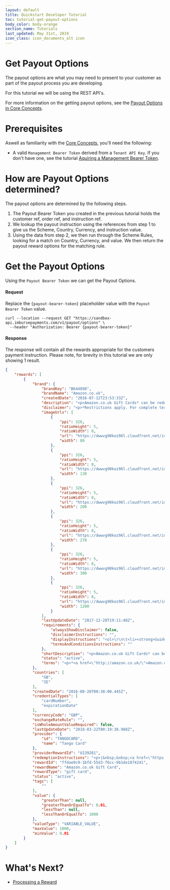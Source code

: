 ```yaml
---
layout: default
title: Quickstart Developer Tutorial
toc: tutorial-get-payout-options
body_color: body-orange
section_name: Tutorials
last_updated: May 31st, 2019
icon_class: icon_documents_alt icon
---
```

# Get Payout Options
The payout options are what you may need to present to your customer as part of the payout process you are developing.

For this tutorial we will be using the REST API's.

For more information on the getting payout options, see the [Payout Options in Core Concepts](/pages/guides/core-concepts/#payout-options).

# Prerequisites
Aswell as familiarity with the [Core Concepts](/pages/guides/core-concepts), you'll need the following:

- A valid `Management Bearer Token` derived from a `Tenant API Key`. If you don't have one, see the tutorial [Aquiring a Management Bearer Token](#aquire-management-bearer-token).

# How are Payout Options determined?
The payout options are determined by the following steps.
1. The Payout Bearer Token you created in the previous tutorial holds the customer ref, order ref, and instruction ref.
2. We lookup the payout instruction using the references from step 1 to give us the Scheme, Country, Currency, and instruction value.
3. Using the data from step 2, we then run through the Scheme Rules, looking for a match on Country, Currency, and value. We then return the payout reward options for the matching rule.

# Get the Payout Options
Using the `Payout Bearer Token` we can get the Payout Options.

#### Request
Replace the `{payout-bearer-token}` placeholder value with the `Payout Bearer Token` value.

```curl
curl --location --request GET "https://sandbox-api.imbursepayments.com/v1/payout/options" \
  --header "Authorization: Bearer {payout-bearer-token}"
```

#### Response
The response will contain all the rewards appropriate for the customers payment instruction. Please note, for brevity in this tutorial we are only showing 1 result.

```json
{
    "rewards": [
        {
            "brand": {
                "brandKey": "B644898",
                "brandName": "Amazon.co.uk",
                "createdDate": "2016-07-12T23:53:33Z",
                "description": "<p>Amazon.co.uk Gift Cards* can be redeemed towards millions of items at www.amazon.co.uk. Amazon.co.uk&#39;s huge selection includes products in Books, Electronics, Music, MP3 Downloads, Film &amp; TV, Clothing, Video Games, Software, Sports &amp; Outdoors, Toys, Baby, Computers &amp; Office, Home &amp; Garden, Jewellery, Beauty, DIY &amp; Home Improvement, Office Products, Camera &amp; Photo, Pet Supplies, and more. Amazon.co.uk is the place to find and discover almost anything you want to buy online at a great price.</p>\r\n",
                "disclaimer": "<p>*Restrictions apply. For complete terms and conditions, visit:&nbsp;<a href=\"http://www.amazon.co.uk/gc-legal\">www.amazon.co.uk/gc-legal</a>.</p>\r\n",
                "imageUrls": [
                    {
                        "ppi": 326,
                        "ratioHeight": 5,
                        "ratioWidth": 8,
                        "url": "https://dwwvg90koz96l.cloudfront.net/images/brands/b314742-80w-326ppi.png",
                        "width": 80
                    },
                    {
                        "ppi": 326,
                        "ratioHeight": 5,
                        "ratioWidth": 8,
                        "url": "https://dwwvg90koz96l.cloudfront.net/images/brands/b314742-130w-326ppi.png",
                        "width": 130
                    },
                    {
                        "ppi": 326,
                        "ratioHeight": 5,
                        "ratioWidth": 8,
                        "url": "https://dwwvg90koz96l.cloudfront.net/images/brands/b314742-200w-326ppi.png",
                        "width": 200
                    },
                    {
                        "ppi": 326,
                        "ratioHeight": 5,
                        "ratioWidth": 8,
                        "url": "https://dwwvg90koz96l.cloudfront.net/images/brands/b314742-278w-326ppi.png",
                        "width": 278
                    },
                    {
                        "ppi": 326,
                        "ratioHeight": 5,
                        "ratioWidth": 8,
                        "url": "https://dwwvg90koz96l.cloudfront.net/images/brands/b314742-300w-326ppi.png",
                        "width": 300
                    },
                    {
                        "ppi": 326,
                        "ratioHeight": 5,
                        "ratioWidth": 8,
                        "url": "https://dwwvg90koz96l.cloudfront.net/images/brands/b314742-1200w-326ppi.png",
                        "width": 1200
                    }
                ],
                "lastUpdateDate": "2017-12-28T19:11:48Z",
                "requirements": {
                    "alwaysShowDisclaimer": false,
                    "disclaimerInstructions": "",
                    "displayInstructions": "<ol>\r\n\t<li><strong>Guidelines for use of the logo:&nbsp;</strong>&nbsp;The logos and graphics can not be changed in any way and must be used according to the&nbsp;usage&nbsp;guidelines available at&nbsp;<a href=\"https://www.amazon.co.uk/b?node=14235247031\">https://www.amazon.co.uk/b?node=14235247031</a>.&nbsp;&nbsp;Download our logos from the &quot;Additional Resources&quot; section.&nbsp; Please only use the logos provided on this page.</li>\r\n\t<li><strong>Use the correct product name:</strong>&nbsp; &quot;Amazon.co.uk Gift Card&quot; is our name.&nbsp; Our three-word product name is always capitalized and should not be broken up.&nbsp; It is not a gift certificate or e-gift card. If you are describing the gift card value display the pound amount first &ldquo;&pound;XX&nbsp;<a href=\"http://amazon.co.uk/\">Amazon.co.uk</a>&nbsp;Gift Card&rdquo;.</li>\r\n\t<li><strong>Display the disclaimer:&nbsp;</strong>&nbsp;When using our logo or product name, please always display the following disclaimer: &quot;*Restrictions apply. For complete terms and conditions, visit:&nbsp;<a href=\"https://www.amazon.de/gp/help/customer/display.html/ref=s9_acss_bw_cg_GCBCDTM_md1_w?nodeId=505028&amp;pf_rd_m=A3JWKAKR8XB7XF&amp;pf_rd_s=merchandised-search-1&amp;pf_rd_r=PYRMZX6Z9K41WE13H40E&amp;pf_rd_t=101&amp;pf_rd_p=bc3e74fb-34f0-4efb-b327-851efc3bddc4&amp;pf_rd_i=14235495031\">amazon.com/gc-legal</a>.&quot;</li>\r\n\t<li><strong>Amazon is not a sponsor:</strong>&nbsp;&nbsp;Your use of the Amazon brand should not imply partnership or sponsorship.&nbsp; You agree not to misrepresent the relationship between Amazon and your business.</li>\r\n\t<li><strong>Nothing is &quot;free&quot;:&nbsp;&nbsp;</strong>No statements can refer to the vouchers for free, free or for free as these terms have strong implications for customers.</li>\r\n\t<li><strong>Subject Line:</strong>&nbsp; If you deliver the Amazon.co.uk Gift Card by email, the&nbsp;Subject Line cannot&nbsp;imply that Amazon has sent the gift card.&nbsp; An example of a&nbsp;GOOD&nbsp;Subject Line is: &quot;MyCompany sent you an Amazon.co.uk Gift Card!&quot;&nbsp; An example of a&nbsp;BAD Subject Line is:&nbsp; &quot;Amazon.co.uk sent you a gift card!&quot;</li>\r\n</ol>\r\n",
                    "termsAndConditionsInstructions": ""
                },
                "shortDescription": "<p>Amazon.co.uk Gift Cards* can be redeemed towards millions of items at <a href=\"http://www.amazon.co.uk\">www.amazon.co.uk</a>.</p>\r\n",
                "status": "active",
                "terms": "<p>*<a href=\"http://amazon.co.uk/\">Amazon.co.uk</a>&nbsp;is not a sponsor of this promotion.&nbsp;<a href=\"http://amazon.co.uk/\">Amazon.co.uk</a>&nbsp;Gift Cards (&quot;GCs&quot;) may be redeemed on the&nbsp;<a href=\"http://amazon.co.uk/\">Amazon.co.uk</a>&nbsp;website towards the purchase of eligible products available on&nbsp;<a href=\"http://www.amazon.co.uk/\">www.amazon.co.uk</a>. GCs cannot be reloaded, resold, transferred for value, redeemed for cash or applied to any other account.&nbsp;<a href=\"http://amazon.co.uk/\">Amazon.co.uk</a>&nbsp;is not responsible if a GC is lost, stolen, destroyed or used without permission. See&nbsp;<a href=\"http://www.amazon.co.uk/gc-legal\">www.amazon.co.uk/gc-legal</a>for complete terms and conditions. GCs are issued by Amazon EU S.&agrave; r.l. All Amazon &reg;, &trade; &amp; &copy; are IP of&nbsp;<a href=\"http://amazon.com/\">Amazon.com</a>, Inc. or its affiliates.</p>\r\n"
            },
            "countries": [
                "GB",
                "IE"
            ],
            "createdDate": "2016-08-26T00:38:00.445Z",
            "credentialTypes": [
                "cardNumber",
                "expirationDate"
            ],
            "currencyCode": "GBP",
            "exchangeRateRule": "",
            "isWholeAmountValueRequired": false,
            "lastUpdateDate": "2018-03-22T00:19:38.988Z",
            "provider": {
                "id": "TANGOCARD",
                "name": "Tango Card"
            },
            "providerRewardId": "U139281",
            "redemptionInstructions": "<p>|&nbsp;&nbsp;<a href=\"https://www.amazon.co.uk/gp/css/gc/payment/view-gc-balance?claimCode=\">Apply to Account</a>&nbsp; |&nbsp;&nbsp;<a href=\"http://www.amazon.co.uk/gc-redeem\">How to Use</a>&nbsp; |</p>\r\n\r\n<p>To redeem your gift card, follow these steps:</p>\r\n\r\n<ol>\r\n\t<li>Visit <a href=\"http://www.amazon.co.uk/redeem\">www.amazon.co.uk/redeem</a></li>\r\n\t<li>Enter the claim code when prompted.</li>\r\n</ol>\r\n\r\n<p>Your gift card claim code may also be entered when prompted during the checkout process but you will not be able to redeem your gift card using the <a href=\"http://amazon.co.uk/\">Amazon.co.uk</a> 1-Click&reg; service or downloadable e-books unless you first redeem the gift card through Your Account.</p>\r\n\r\n<p>If you have questions about redeeming your gift card, please visit <a href=\"http://www.amazon.co.uk/gc-redeem\">www.amazon.co.uk/gc-redeem</a>.&nbsp;</p>\r\n",
            "rewardId": "ffdae9c9-1bfd-55d3-f6cc-9b1de1874241",
            "rewardName": "Amazon.co.uk Gift Card",
            "rewardType": "gift card",
            "status": "active",
            "tags": [
                ""
            ],
            "value": {
                "greaterThan": null,
                "greaterThanOrEqualTo": 0.01,
                "lessThan": null,
                "lessThanOrEqualTo": 1000
            },
            "valueType": "VARIABLE_VALUE",
            "maxValue": 1000,
            "minValue": 0.01
        }
    ]
}
```

# What's Next?
- [Processing a Reward](/pages/tutorials/processing-a-reward)





